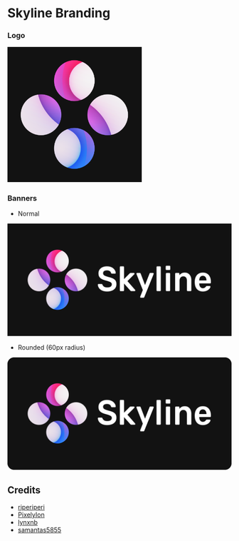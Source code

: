 # Skyline Branding

### Logo
<img src="/logo/skyline-logo.png" width="60%" height="60%" title="Skyline Logo">

### Banners
- Normal
<img src="/banner/skyline-banner.png" title="Skyline Banner">

- Rounded (60px radius)
<img src="/banner/skyline-banner-rounded.png" title="Skyline Banner - Rounded Corners">

## Credits
- [riperiperi](https://github.com/riperiperi)
- [PixelyIon](https://github.com/PixelyIon)
- [lynxnb](https://github.com/lynxnb)
- [samantas5855](https://github.com/samantas5855)
